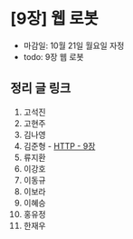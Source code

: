 # [9장] 웹 로봇 

- 마감일: 10월 21일 월요일 자정
- todo: 9장 웹 로봇 

## 정리 글 링크

1. 고석진
2. 고현주
3. 김나영
4. 김준형 - [HTTP - 9장](https://junjangsee.github.io/2019/10/20/network/network-09/) 
5. 류지환
6. 이강호
7. 이동규
8. 이보라
9. 이혜승
10. 홍유정
11. 한재우
